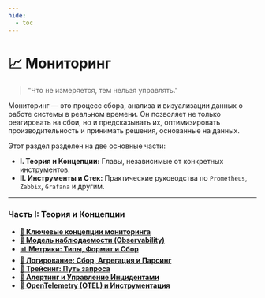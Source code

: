 ```yaml
---
hide:
  - toc
---
```


# 📈 Мониторинг

> "Что не измеряется, тем нельзя управлять."

Мониторинг — это процесс сбора, анализа и визуализации данных о работе системы в реальном времени. Он позволяет не только реагировать на сбои, но и предсказывать их, оптимизировать производительность и принимать решения, основанные на данных.

Этот раздел разделен на две основные части:

*   **I. Теория и Концепции:** Главы, независимые от конкретных инструментов.
*   **II. Инструменты и Стек:** Практические руководства по `Prometheus`, `Zabbix`, `Grafana` и другим.

---

### Часть I: Теория и Концепции

*   [**🎯 Ключевые концепции мониторинга**](key-concepts.md)
*   [**🔭 Модель наблюдаемости (Observability)**](observability.md)
*   [**📊 Метрики: Типы, Формат и Сбор**](metrics.md)
*   [**📄 Логирование: Сбор, Агрегация и Парсинг**](logging.md)
*   [**🔀 Трейсинг: Путь запроса**](tracing.md)
*   [**🚨 Алертинг и Управление Инцидентами**](alerting.md)
*   [**🔗 OpenTelemetry (OTEL) и Инструментация**](opentelemetry.md)
